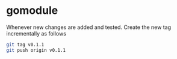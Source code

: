 # gomodule

Whenever new changes are added and tested. Create the new tag incrementally as follows
```bash
git tag v0.1.1
git push origin v0.1.1
```